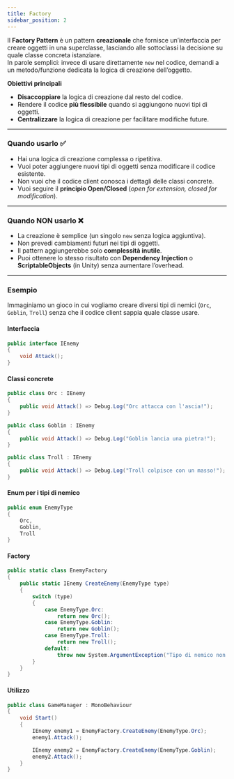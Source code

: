 ```yaml
---
title: Factory
sidebar_position: 2
---
```


Il **Factory Pattern** è un pattern **creazionale** che fornisce un’interfaccia per creare oggetti in una superclasse, lasciando alle sottoclassi la decisione su quale classe concreta istanziare.  
In parole semplici: invece di usare direttamente `new` nel codice, demandi a un metodo/funzione dedicata la logica di creazione dell’oggetto.

**Obiettivi principali**

- **Disaccoppiare** la logica di creazione dal resto del codice.
- Rendere il codice **più flessibile** quando si aggiungono nuovi tipi di oggetti.
- **Centralizzare** la logica di creazione per facilitare modifiche future.

---

### Quando usarlo ✅

- Hai una logica di creazione complessa o ripetitiva.
- Vuoi poter aggiungere nuovi tipi di oggetti senza modificare il codice esistente.
- Non vuoi che il codice client conosca i dettagli delle classi concrete.
- Vuoi seguire il **principio Open/Closed** (_open for extension, closed for modification_).

---

### Quando NON usarlo ❌

- La creazione è semplice (un singolo `new` senza logica aggiuntiva).
- Non prevedi cambiamenti futuri nei tipi di oggetti.
- Il pattern aggiungerebbe solo **complessità inutile**.
- Puoi ottenere lo stesso risultato con **Dependency Injection** o **ScriptableObjects** (in Unity) senza aumentare l’overhead.

---

### Esempio

Immaginiamo un gioco in cui vogliamo creare diversi tipi di nemici (`Orc`, `Goblin`, `Troll`) senza che il codice client sappia quale classe usare.

#### Interfaccia

```csharp
public interface IEnemy
{
    void Attack();
}
```

#### Classi concrete

```csharp
public class Orc : IEnemy
{
    public void Attack() => Debug.Log("Orc attacca con l'ascia!");
}

public class Goblin : IEnemy
{
    public void Attack() => Debug.Log("Goblin lancia una pietra!");
}

public class Troll : IEnemy
{
    public void Attack() => Debug.Log("Troll colpisce con un masso!");
}
```

#### Enum per i tipi di nemico

```csharp
public enum EnemyType
{
    Orc,
    Goblin,
    Troll
}
```

#### Factory

```csharp
public static class EnemyFactory
{
    public static IEnemy CreateEnemy(EnemyType type)
    {
        switch (type)
        {
            case EnemyType.Orc:
                return new Orc();
            case EnemyType.Goblin:
                return new Goblin();
            case EnemyType.Troll:
                return new Troll();
            default:
                throw new System.ArgumentException("Tipo di nemico non supportato");
        }
    }
}
```

#### Utilizzo

```csharp
public class GameManager : MonoBehaviour
{
    void Start()
    {
        IEnemy enemy1 = EnemyFactory.CreateEnemy(EnemyType.Orc);
        enemy1.Attack();

        IEnemy enemy2 = EnemyFactory.CreateEnemy(EnemyType.Goblin);
        enemy2.Attack();
    }
}
```

